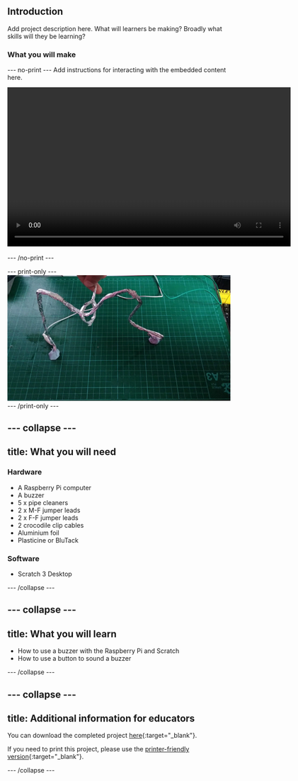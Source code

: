## Introduction

Add project description here. What will learners be making? Broadly what skills will they be learning?

### What you will make

--- no-print ---
Add instructions for interacting with the embedded content here.


<video width="640" height="360" controls>
<source src="images/showcase.mp4" type="video/mp4">
</video>

--- /no-print ---

--- print-only ---
![Completed wire loop project](images/showcase.png)
--- /print-only ---

--- collapse ---
---
title: What you will need
---
### Hardware

+ A Raspberry Pi computer
+ A buzzer
+ 5 x pipe cleaners
+ 2 x M-F jumper leads
+ 2 x F-F jumper leads
+ 2 crocodile clip cables
+ Aluminium foil
+ Plasticine or BluTack

### Software

+ Scratch 3 Desktop

--- /collapse ---

--- collapse ---
---
title: What you will learn
---

+ How to use a buzzer with the Raspberry Pi and Scratch
+ How to use a button to sound a buzzer

--- /collapse ---

--- collapse ---
---
title: Additional information for educators
---

You can download the completed project [here](http://rpf.io/p/en/rpi-wire-loop-game-scratch-get){:target="_blank"}.

If you need to print this project, please use the [printer-friendly version](https://projects.raspberrypi.org/en/projects/rpi-wire-loop-game-scratch/print){:target="_blank"}.

--- /collapse ---
